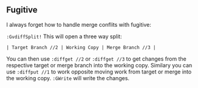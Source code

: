 ## Fugitive
I always forget how to handle merge conflits with fugitive:

`:GvdiffSplit!`
This will open a three way split:
```
| Target Branch //2 | Working Copy | Merge Branch //3 |
```

You can then use `:diffget //2` or `:diffget //3` to get changes from the respective target or merge branch into the working copy. Similary you can use `:diffput //1` to work opposite moving work from target or merge into the working copy.
`:GWrite` will write the changes.
